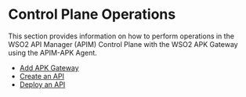 # Control Plane Operations

This section provides information on how to perform operations in the WSO2 API Manager (APIM) Control Plane with the WSO2 APK Gateway using the APIM-APK Agent.

- [Add APK Gateway](##add-apk-gateway)
- [Create an API](##create-api)
- [Deploy an API](##deploy-api)